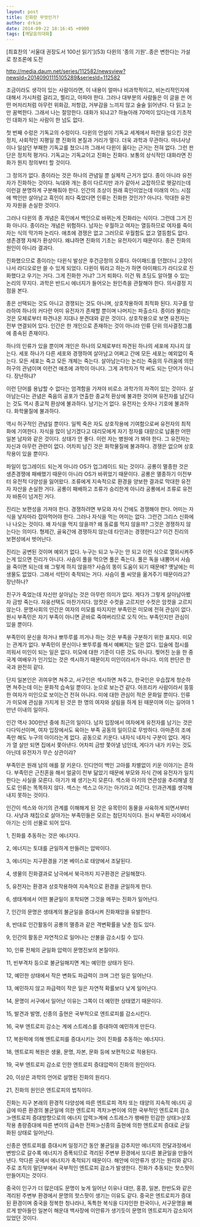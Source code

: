 ```yaml
---
layout: post
title: 진화란 무엇인가?
author: drkim
date: 2014-09-22 18:16:45 +0900
tags: [깨달음의대화]
---
```




  


\[최효찬의 '서울대 권장도서 100선 읽기'\](53) 다윈의 '종의 기원'..종은 변한다는 가설로 창조론에 도전

  


http://media.daum.net/series/112582/newsview?newsId=20140901115105289&seriesId=112582 

  


조금이라도 생각이 있는 사람이라면, 이 내용이 얼마나 비과학적이고, 비논리적인지에 대해서 가시처럼 걸리고, 찔리고, 아파야 한다. 그러나 대부분의 사람들은 이 글을 쓴 어떤 머저리처럼 아무런 위화감, 저항감, 거부감을 느끼지 않고 술술 읽어낸다. 다 읽고 눈만 꿈벅한다. 그래서 나는 절망한다. 대화가 되냐고? 하늘아래 70억이 있다는데 기초적인 대화가 되는 사람이 한 넘도 없다. 

  


첫 번째 수렁은 기독교의 수렁이다. 다윈의 언설이 기독교 세계에서 파란을 일으킨 것은 정치, 사회적인 지평일 뿐 진화의 본질과 거리가 멀다. 더욱 과학과 무관하다. 마녀사냥이나 일삼던 부패한 기독교를 쳤으니까 그래서 다윈이 옳다는 근거는 전혀 없다. 그런 판단은 정치적 평가다. 기독교는 기독교이고 진화는 진화다. 보통의 상식적인 대화라면 진화가 뭔지 정의부터 할 것이다. 

  


그 정의가 없다. 종이라는 것은 하나의 관념일 뿐 실체적 근거가 없다. 종이 아니라 유전자가 진화하는 것이다. 늑대와 개는 종이 다르지만 과가 같아서 교잡하므로 헷갈리는데 이런걸 분명하게 구분해줘야 한다. 인간의 조상이 원래 흑인이었는데 미래의 어느 시점에 백인만 살아남고 흑인이 죄다 죽었다면 인류는 진화한 것인가? 아니다. 막대한 유전자 자원을 손실한 것이다. 

  


그러나 다윈의 종 개념은 흑인에서 백인으로 바뀌는게 진화라는 식이다. 그런데 그거 진화 아니다. 종이라는 개념은 위험하다. 남자는 우월하고 여자는 열등하므로 여자를 죽이자는 식의 막가파 논리다. 애초에 경쟁은 없고 그러므로 우월함도 없고 열등함도 없다. 생존경쟁 자체가 환상이다. 왜냐하면 진화의 기초는 유전자이기 때문이다. 종은 진화의 원인이 아니라 결과다. 

  


진화했으므로 종이라는 다윈식 발상은 후건긍정의 오류다. 아이패드를 던졌더니 고장이 나서 라디오로만 쓸 수 있게 되었다. 다윈이 뭐라고 하는가 하면 아이패드가 라디오로 진화했다고 우기는 거다. 그게 진화한 거냐? 그거 퇴화다. 이건 뭐 초딩도 알아챌 수 있는 논리의 무지다. 과학은 반드시 에너지가 들어오는 원인측을 관찰해야 한다. 의사결정 지점을 본다.

  


종은 선택되는 것도 아니고 경쟁되는 것도 아니며, 상호작용하여 최적화 된다. 지구를 망라하여 하나의 커다란 어미 유전자가 존재할 뿐이며 나머지는 파출소다. 종이라 불리는 것은 모체로부터 파견나온 지대나 분견대와 같은 것이다. 상호작용으로 보면 유전자는 전부 연결되어 있다. 인간은 한 개인으로 존재하는 것이 아니라 인류 단위 의사결정그룹에 종속된 존재이다. 

  


하나의 인류가 있을 뿐이며 개인은 하나의 모체로부터 파견된 하나의 세포에 지나지 않는다. 세포 하나가 다른 세포와 경쟁하여 살아남고 어쩌고 간에 모든 세포는 예외없이 죽는다. 모든 세포는 죽고 모든 개체는 죽는다. 살아남는다는 논리는 죽음의 두려움에 의한 허구의 관념이며 이런건 애초에 과학이 아니다. 그게 과학자가 막 써도 되는 단어가 아니다. 장난하냐? 

  


이런 단어를 용납할 수 없다는 엄격함을 가져야 비로소 과학가의 자격이 있는 것이다. 살아남는다는 관념은 죽음의 공포가 연출한 종교적 환상에 불과한 것이며 유전자를 남긴다는 것도 역시 종교적 환상에 불과하다. 남기는거 없다. 유전자는 숫자나 기호에 불과하다. 화학물질에 불과하다. 

  


역시 허구적인 관념일 뿐이다. 일찍 죽은 자도 상호작용에 기여함으로써 유전자의 최적화에 기여한다. 자식을 많이 남기겠다고 대리모에게 자기 정자를 대량으로 납품한 어떤 일본 남자와 같은 것이다. 상태가 안 좋다. 이런 자는 병원에 가 봐야 한다. 그 유전자는 자신과 아무런 관련이 없다. 어차피 남긴 것은 화학물질에 불과하다. 경쟁은 없으며 상호작용이 있을 뿐이다. 

  


파일이 업그레이드 되는게 아니라 OS가 업그레이드 되는 것이다. 공룡이 멸종한 것은 생존경쟁에 패배했기 때문이 아니라 OS가 바뀌었기 때문이다. 공룡은 멸종하기 이전부터 유전적 다양성을 잃어왔다. 조류에게 지속적으로 환경을 양보한 결과로 막대한 유전자 자산을 손실한 거다. 공룡이 패배하고 조류가 승리한게 아니라 공룡에서 조류로 유전자 바톤이 넘겨진 거다. 

  


진리는 보편성을 가져야 한다. 경쟁하려면 부모와 자식 간에도 경쟁해야 한다. 어미는 자식을 낳자마라 잡아먹어야 한다. 그러나 자식을 먹는 어미는 없다. 그런건 그리스 신화에나 나오는 것이다. 왜 자식을 먹지 않을까? 왜 동료를 먹지 않을까? 그것은 경쟁하지 않는다는 의미다. 형제간, 골육간에 경쟁하지 않는데 타인과는 경쟁한다고? 이건 진리의 보편성에서 벗어난다.

  


진리는 공변된 것이며 예외가 없다. 누구는 되고 누구는 안 되고 이런 식으로 열외시켜주는게 있으면 진리가 아니다. 사슴이 풀을 먹으면 풀은 죽는다. 풀은 독을 내뿜어서 사슴을 죽이면 되는데 왜 그렇게 하지 않을까? 사슴의 똥이 도움이 되기 때문에? 옛날에는 미생물도 없었다. 그래서 석탄이 축적되는 거다. 사슴이 풀 씨앗을 옮겨주기 때문이라고? 장난하나?

  


친구가 죽었는데 자신만 살아남는 것은 아무런 의미가 없다. 게다가 그렇게 살아남아봤자 금방 죽는다. 자웅선택도 마찬가지다. 암컷은 수컷을 고르지만 수컷은 암컷을 고르지 않는다. 문명사회의 인간은 여자의 미모를 따지지만 부족민은 미모에 전혀 관심이 없다. 원시 부족민은 자기 부족이 아니면 곧바로 죽여버리므로 오직 어느 부족인지만 관심이 있을 뿐이다.

  


부족민이 문신을 하거나 뽀뚜루를 끼거나 하는 것은 부족을 구분하기 위한 표지다. 미모는 관계가 없다. 부족민이 문신이나 뽀뚜루를 해서 예뻐지는 일은 없다. 입술에 접시를 끼워서 미인이 되는 일은 없다. 미모에 대한 기준이 다른 것도 아니다. 찢어진 눈을 한 중국계 여배우가 인기있는 것은 섹시하기 때문이지 미인이라서가 아니다. 미의 판단은 한국과 완전히 같다. 

  


단지 일본인은 귀여우면 쳐주고, 서구인은 섹시하면 쳐주고, 한국인은 우습잖게 청순하면 쳐주는데 이는 문화적 습속일 뿐이다. 눈으로 보는건 같다. 아프리카 사람이라서 뚱뚱한 여자가 미인으로 보이는건 전혀 아니다. 미에 대한 관심이 적은 문화일 뿐이다. 인류가 미모에 관심을 가지게 된 것은 한 명의 여자와 살림을 하게 된 때문이며 이는 길어야 1만년 이내의 일이다. 

  


인간 역사 300만년 중에 최근의 일이다. 남자 입장에서 여자에게 유전자를 남기는 것은 다다익선이며, 여자 입장에서도 육아는 부족 공동의 일이므로 무방하다. 아마존의 조에족만 해도 누구의 아이라는게 없다. 공동으로 키운다. 내자식 네자식 구분이 없다. 게다가 열 살만 되면 집에서 쫓아낸다. 어차피 금방 쫓아낼 넘인데, 게다가 내가 키우는 것도 아닌데 유전자가 무슨 상관이랴? 

  


부족민은 원래 남의 애를 잘 키운다. 인디언이 백인 고아를 차별없이 키운 이야기는 흔하다. 부족민은 근친혼을 해서 얼굴이 전부 닮았기 때문에 부모와 자식 간에 유전자가 일치한다는 사실을 모른다. 아기가 왜 생기는지 모른다. 섹스와 아기의 연관성을 추리해낼 정도로 인류는 똑똑하지 않다. 섹스는 섹스고 아기는 아기라고 여긴다. 인과관계를 생각해내지 못하는 것이다. 

  


인간이 섹스와 아기의 관계를 이해해게 된 것은 유목민이 동물을 사육하게 되면서부터다. 사냥과 채집으로 살아가는 부족민들은 모르는 첨단지식이다. 원시 부족민 사이에서 아기는 신의 선물로 되어 있다. 

  


1, 진화를 추동하는 것은 에너지다.   
      
2, 에너지는 토대를 균일하게 만들려는 압박이다.   
      
3, 에너지는 지구환경을 기본 베이스로 태양에서 조달된다.   
      
4, 생물의 진화결과로 남극에서 북극까지 지구환경은 균일해졌다.   
      
5, 유전자는 환경과 상호작용하여 지속적으로 환경을 균일하게 한다.   
      
6, 생태계에서 어떤 불균일이 포착되면 그것을 메꾸는 진화가 일어난다.   
      
7, 인간의 문명은 생태계의 불균일을 증대시켜 진화재앙을 유발한다.   
      
8, 반대로 인간활동이 공룡의 멸종과 같은 격변확률을 낮춘 점도 있다.   
      
9, 인간의 활동은 자연적으로 일어나는 산불을 감소시킬 수 있다.   
      
10, 인류 전체의 균일화 압력이 문명진보의 본질이다.   
      
11, 빈부격차 등으로 불균일해지면 계는 예민한 상태가 된다.   
      
12, 예민한 상태에서 작은 변화도 파급력이 크며 그런 일은 일어난다.   
      
13, 예민하지 않고 파급력이 작은 일은 자연적 확률보다 낮게 일어난다.  
      
14, 문명이 서구에서 일어난 이유는 그쪽이 더 예민한 상태였기 때문이다.   
      
15, 발견과 발명, 신종의 출현은 국부적으로 엔트로피를 감소시킨다.   
      
16, 국부 엔트로피 감소는 계에 스트레스를 증대하여 예민하게 만든다.  
      
17, 복원력에 의해 엔트로피를 증대시키는 것이 진화를 추동하는 에너지다.   
      
18, 엔트로피 복원은 생물, 문명, 자본, 문화 등에 보편적으로 적용된다.   
      
19, 국부 엔트로피 감소로 인한 엔트로피 증대압력이 진화의 원인이다.   
      
20, 이상은 과학의 언어로 설명된 진화의 원리다.  
      
21, 진화의 원인은 엔트로피의 법칙이다. 

  


진화는 지구 본래의 환경적 다양성에 따른 엔트로피 격차 또는 태양의 지속적 에너지 공급에 따른 환경의 불균일에 의한 엔트로피 격차≫변이에 의한 국부적인 엔트로피 감소≫엔트로피 증대방향으로의 에너지 압력≫계에 스트레스가 팽배한 민감한 상태≫상호작용 총량증대에 따른 변이의 급속한 전파≫신종의 출현에 의한 엔트로피 증대로 균일화된 상태로 일어난다. 

  


신종은 엔트로피를 증대시켜 일정기간 동안 불균일을 감추지만 에너지의 전달과정에서 변방으로 갈수록 에너지가 증폭되므로 격리된 주변부 환경에서 또다른 불균일을 만들어낸다. 막다른 곳에서 에너지가 축적되기 때문이다. 해안에 이안류가 생기는 원리와 같다. 주로 조직의 말단부에서 국부적인 엔트로피 감소가 발생한다. 진화가 추동되는 핫스팟이 만들어지는 것이다. 

  


중국이 인구가 더 많은데도 문명이 늦게 일어난 이유나 대만, 홍콩, 일본, 한반도와 같은 격리된 주변부 환경에서 문명의 핫스팟이 생기는 이유도 같다. 중국은 엔트로피가 증대된 환경이며 중국을 정복한 청나라나, 독특한 복식을 디자인한 한국이나, 서구문명을 빠르게 받아들인 일본이 해운대 백사장에 이안류가 생기듯이 문명의 엔트로피가 감소되어 있었던 것이다.